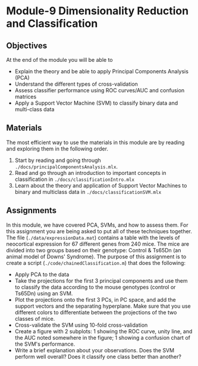 # Module-9 Dimensionality Reduction and Classification

## Objectives
At the end of the module you will be able to 

 - Explain the theory and be able to apply Principal Components Analysis (PCA)
 - Understand the different types of cross-validation 
 - Assess classifier performance using ROC curves/AUC and confusion matrices
 - Apply a Support Vector Machine (SVM) to classify binary data and multi-class data

## Materials
The most efficient way to use the materials in this module are by reading and exploring them in the following order. 

1. Start by reading and going through `./docs/principalComponentsAnalysis.mlx`. 
1. Read and go through an introduction to important concepts in classification in `./docs/classificationIntro.mlx`
1. Learn about the theory and application of Support Vector Machines to binary and multiclass data in `./docs/classificationSVM.mlx`

## Assignments

In this module, we have covered PCA, SVMs, and how to assess them. For this assignment you are being asked to put all of these techniques together. The file (`./data/expressionData.mat`) contains a table with the levels of neocortical expression for 67 different genes from 240 mice. The mice are divided into two groups based on their genotype: Control & Ts65Dn (an animal model of Downs' Syndrome). The purpose of this assignment is to create a script (`./code/chainedClassification.m`) that does the following:

- Apply PCA to the data
- Take the projections for the first 3 principal components and use them to classify the data according to the mouse genotypes (control or Ts65Dn) using an SVM.
- Plot the projections onto the first 3 PCs, in PC space, and add the support vectors and the separating hyperplane. Make sure that you use different colors to differentiate between the projections of the two classes of mice. 
- Cross-validate the SVM using 10-fold cross-validation
- Create a figure with 2 subplots: 1 showing the ROC curve, unity line, and the AUC noted somewhere in the figure; 1 showing a confusion chart of the SVM's performance.
 - Write a brief explanation about your observations. Does the SVM perform well overall? Does it classify one class better than another? 
